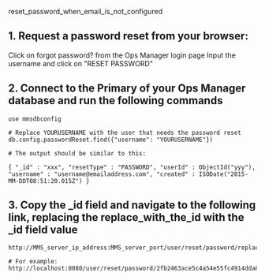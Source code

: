 reset_password_when_email_is_not_configured



## 1. Request a password reset from your browser:
Click on forgot password? from the Ops Manager login page
Input the username and click on "RESET PASSWORD"


## 2. Connect to the Primary of your Ops Manager database and run the following commands
```
use mmsdbconfig

# Replace YOURUSERNAME with the user that needs the password reset
db.config.passwordReset.find({"username": "YOURUSERNAME"})

# The output should be similar to this:

{ "_id" : "xxx", "resetType" : "PASSWORD", "userId" : ObjectId("yyy"), "username" : "username@emailaddress.com", "created" : ISODate("2015-MM-DDT08:51:20.015Z") }
```


## 3. Copy the _id field and navigate to the following link, replacing the replace_with_the_id with the _id field value
```
http://MMS_server_ip_address:MMS_server_port/user/reset/password/replace_with_the_id

# For example:
http://localhost:8080/user/reset/password/2fb2463ace5c4a54e55fc4914dda8d5d
```